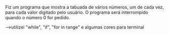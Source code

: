  Fiz um programa que mostra a tabuada de vários números, um de cada vez, para cada valor digitado pelo usuário. O programa será interrompido quando o número 0 for pedido.

-->utilizei "while", "if", "for in range" e algumas cores para terminal